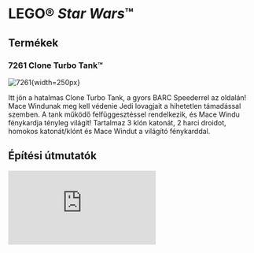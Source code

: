 # LEGO® *Star Wars*™
## Termékek
### 7261 Clone Turbo Tank™

![7261](https://www.lego.com/cdn/product-assets/product.img.pri/7261_prod.jpg){width=250px}

Itt jön a hatalmas Clone Turbo Tank, a gyors BARC Speederrel az oldalán! Mace Windunak meg kell védenie Jedi lovagjait a hihetetlen támadással szemben. A tank működő felfüggesztéssel rendelkezik, és Mace Windu fénykardja tényleg világít! Tartalmaz 3 klón katonát, 2 harci droidot, homokos katonát/klónt és Mace Windut a világító fénykarddal.

## Építési útmutatók
![](https://www.lego.com/cdn/product-assets/product.bi.core.pdf/4298271.pdf)
